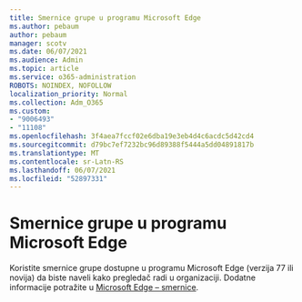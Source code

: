 ```yaml
---
title: Smernice grupe u programu Microsoft Edge
ms.author: pebaum
author: pebaum
manager: scotv
ms.date: 06/07/2021
ms.audience: Admin
ms.topic: article
ms.service: o365-administration
ROBOTS: NOINDEX, NOFOLLOW
localization_priority: Normal
ms.collection: Adm_O365
ms.custom:
- "9006493"
- "11108"
ms.openlocfilehash: 3f4aea7fccf02e6dba19e3eb4d4c6acdc5d42cd4
ms.sourcegitcommit: d79bc7ef7232bc96d89388f5444a5dd04891817b
ms.translationtype: MT
ms.contentlocale: sr-Latn-RS
ms.lasthandoff: 06/07/2021
ms.locfileid: "52897331"
---
```

# <a name="group-policies-in-microsoft-edge"></a>Smernice grupe u programu Microsoft Edge

Koristite smernice grupe dostupne u programu Microsoft Edge (verzija 77 ili novija) da biste naveli kako pregledač radi u organizaciji. Dodatne informacije potražite u [Microsoft Edge – smernice](/deployedge/microsoft-edge-policies#available-policies).